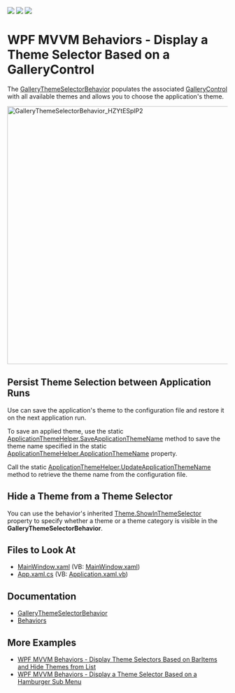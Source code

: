 <!-- default badges list -->
![](https://img.shields.io/endpoint?url=https://codecentral.devexpress.com/api/v1/VersionRange/397263924/19.2.12%2B)
[![](https://img.shields.io/badge/Open_in_DevExpress_Support_Center-FF7200?style=flat-square&logo=DevExpress&logoColor=white)](https://supportcenter.devexpress.com/ticket/details/T1022676)
[![](https://img.shields.io/badge/📖_How_to_use_DevExpress_Examples-e9f6fc?style=flat-square)](https://docs.devexpress.com/GeneralInformation/403183)
<!-- default badges end -->
# WPF MVVM Behaviors - Display a Theme Selector Based on a GalleryControl

The [GalleryThemeSelectorBehavior](https://docs.devexpress.com/WPF/DevExpress.Xpf.Bars.GalleryThemeSelectorBehavior) populates the associated [GalleryControl](https://docs.devexpress.com/WPF/DevExpress.Xpf.Bars.GalleryControl) with all available themes and allows you to choose the application's theme.

<img width="590" alt="GalleryThemeSelectorBehavior_HZYtESplP2" src="https://user-images.githubusercontent.com/12169834/129886501-469218c1-56ce-49ab-a37c-e84d8642e91d.png">


## Persist Theme Selection between Application Runs

Use can save the application's theme to the configuration file and restore it on the next application run.

To save an applied theme, use the static [ApplicationThemeHelper.SaveApplicationThemeName](https://docs.devexpress.com/WPF/DevExpress.Xpf.Core.ApplicationThemeHelper.SaveApplicationThemeName) method to save the theme name specified in the static [ApplicationThemeHelper.ApplicationThemeName](https://docs.devexpress.com/WPF/DevExpress.Xpf.Core.ApplicationThemeHelper.ApplicationThemeName) property.

Call the static [ApplicationThemeHelper.UpdateApplicationThemeName](https://docs.devexpress.com/WPF/DevExpress.Xpf.Core.ApplicationThemeHelper.UpdateApplicationThemeName) method to retrieve the theme name from the configuration file.


## Hide a Theme from a Theme Selector

You can use the behavior's inherited [Theme.ShowInThemeSelector](https://docs.devexpress.com/WPF/DevExpress.Xpf.Core.Theme.ShowInThemeSelector) property to specify whether a theme or a theme category is visible in the **GalleryThemeSelectorBehavior**. 

<!-- default file list -->
## Files to Look At

* [MainWindow.xaml](./CS/GalleryThemeSelectorBehavior/MainWindow.xaml) (VB: [MainWindow.xaml](./VB/GalleryThemeSelectorBehavior/MainWindow.xaml))
* [App.xaml.cs](./CS/GalleryThemeSelectorBehavior/App.xaml.cs) (VB: [Application.xaml.vb](./VB/GalleryThemeSelectorBehavior/Application.xaml.vb))
<!-- default file list end -->
## Documentation

- [GalleryThemeSelectorBehavior](https://docs.devexpress.com/WPF/DevExpress.Xpf.Bars.GalleryThemeSelectorBehavior)
- [Behaviors](https://docs.devexpress.com/WPF/17442/mvvm-framework/behaviors)

## More Examples
- [WPF MVVM Behaviors - Display Theme Selectors Based on BarItems and Hide Themes from List](https://github.com/DevExpress-Examples/wpf-mvvm-behaviors-barItems-based-theme-selectors)
- [WPF MVVM Behaviors - Display a Theme Selector Based on a Hamburger Sub Menu](https://github.com/DevExpress-Examples/wpf-mvvm-behaviors-hamburger-based-theme-selector)
